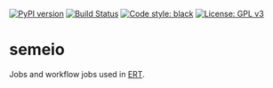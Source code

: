 [![PyPI version](https://badge.fury.io/py/semeio.svg)](https://badge.fury.io/py/semeio)
[![Build Status](https://travis-ci.com/equinor/semeio.svg?branch=master)](https://travis-ci.com/equinor/semeio)
[![Code style: black](https://img.shields.io/badge/code%20style-black-000000.svg)](https://github.com/psf/black)
[![License: GPL v3](https://img.shields.io/badge/License-GPLv3-blue.svg)](https://www.gnu.org/licenses/gpl-3.0)

# semeio #

Jobs and workflow jobs used in [ERT](https://github.com/equinor/ert).
